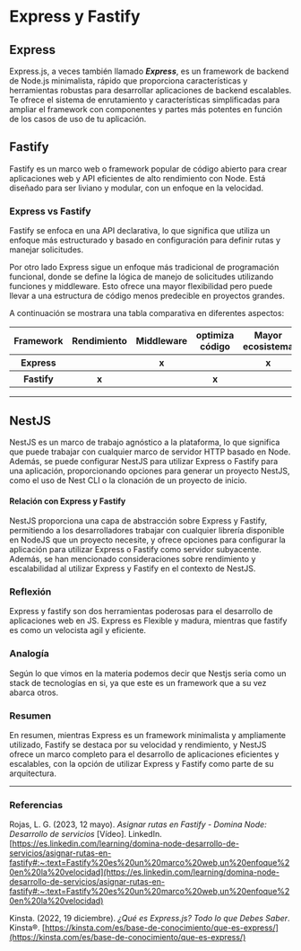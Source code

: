 # Express y Fastify
## Express

Express.js, a veces también llamado ***Express***, es un framework de backend de Node.js minimalista, rápido que proporciona características y herramientas robustas para desarrollar aplicaciones de backend escalables. Te ofrece el sistema de enrutamiento y características simplificadas para ampliar el framework con componentes y partes más potentes en función de los casos de uso de tu aplicación.

## Fastify

Fastify es un marco web o framework popular de código abierto para crear aplicaciones web y API eficientes de alto rendimiento con Node. Está diseñado para ser liviano y modular, con un enfoque en la velocidad.



###  Express vs Fastify

Fastify se enfoca en una API declarativa, lo que significa que utiliza un enfoque más estructurado y basado en configuración para definir rutas y manejar solicitudes.

Por otro lado Express sigue un enfoque más tradicional de programación funcional, donde se define la lógica de manejo de solicitudes utilizando funciones y middleware. Esto ofrece una mayor flexibilidad pero puede llevar a una estructura de código menos predecible en proyectos grandes.

A continuación se mostrara una tabla comparativa en diferentes aspectos:

<table>
	<tr>
		<th>Framework</th>
		<th>Rendimiento</th>
		<th>Middleware</th>
		<th>optimiza código</th>
		<th>Mayor ecosistema</th>
	</tr>
	<tr>
		<th>Express</th>
		<th></th>
		<th>x</th>
		<th></th>
		<th>x</th>
	</tr>
	<tr>
		<th>Fastify</th>
		<th>x</th>
		<th></th>
		<th>x</th>
		<th></th>
	</tr>
</table>

---

## NestJS
NestJS es un marco de trabajo agnóstico a la plataforma, lo que significa que puede trabajar con cualquier marco de servidor HTTP basado en Node. Además, se puede configurar NestJS para utilizar Express o Fastify para una aplicación, proporcionando opciones para generar un proyecto NestJS, como el uso de Nest CLI o la clonación de un proyecto de inicio.

#### Relación con Express y Fastify
NestJS proporciona una capa de abstracción sobre Express y Fastify, permitiendo a los desarrolladores trabajar con cualquier librería disponible en NodeJS que un proyecto necesite, y ofrece opciones para configurar la aplicación para utilizar Express o Fastify como servidor subyacente. Además, se han mencionado consideraciones sobre rendimiento y escalabilidad al utilizar Express y Fastify en el contexto de NestJS.


### Reflexión
Express y fastify son dos herramientas poderosas para el desarrollo de aplicaciones web en JS. Express es Flexible y madura, mientras que fastify es como un velocista agil y eficiente.

### Analogía 
Según lo que vimos en la materia podemos decir que Nestjs seria como un stack de tecnologías en si, ya que este es un framework que a su vez abarca otros.


### Resumen
En resumen, mientras Express es un framework minimalista y ampliamente utilizado, Fastify se destaca por su velocidad y rendimiento, y NestJS ofrece un marco completo para el desarrollo de aplicaciones eficientes y escalables, con la opción de utilizar Express y Fastify como parte de su arquitectura.


--- 
### Referencias

Rojas, L. G. (2023, 12 mayo). _Asignar rutas en Fastify - Domina Node: Desarrollo de servicios_ [Vídeo]. LinkedIn. [https://es.linkedin.com/learning/domina-node-desarrollo-de-servicios/asignar-rutas-en-fastify#:~:text=Fastify%20es%20un%20marco%20web,un%20enfoque%20en%20la%20velocidad](https://es.linkedin.com/learning/domina-node-desarrollo-de-servicios/asignar-rutas-en-fastify#:~:text=Fastify%20es%20un%20marco%20web,un%20enfoque%20en%20la%20velocidad)

Kinsta. (2022, 19 diciembre). _¿Qué es Express.js? Todo lo que Debes Saber_. Kinsta®. [https://kinsta.com/es/base-de-conocimiento/que-es-express/](https://kinsta.com/es/base-de-conocimiento/que-es-express/)

